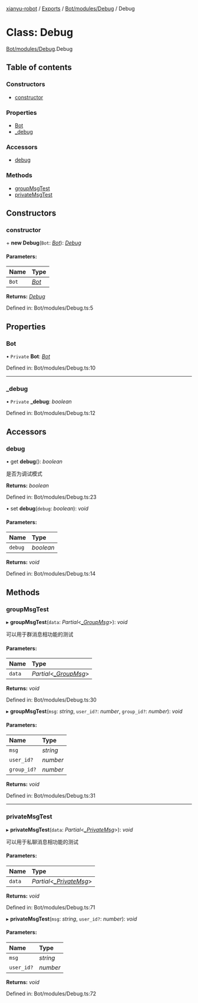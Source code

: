 [xianyu-robot](../README.md) / [Exports](../modules.md) / [Bot/modules/Debug](../modules/bot_modules_debug.md) / Debug

# Class: Debug

[Bot/modules/Debug](../modules/bot_modules_debug.md).Debug

## Table of contents

### Constructors

- [constructor](bot_modules_debug.debug.md#constructor)

### Properties

- [Bot](bot_modules_debug.debug.md#bot)
- [\_debug](bot_modules_debug.debug.md#_debug)

### Accessors

- [debug](bot_modules_debug.debug.md#debug)

### Methods

- [groupMsgTest](bot_modules_debug.debug.md#groupmsgtest)
- [privateMsgTest](bot_modules_debug.debug.md#privatemsgtest)

## Constructors

### constructor

\+ **new Debug**(`Bot`: [*Bot*](bot_bot.bot.md)): [*Debug*](bot_modules_debug.debug.md)

#### Parameters:

| Name | Type |
| :------ | :------ |
| `Bot` | [*Bot*](bot_bot.bot.md) |

**Returns:** [*Debug*](bot_modules_debug.debug.md)

Defined in: Bot/modules/Debug.ts:5

## Properties

### Bot

• `Private` **Bot**: [*Bot*](bot_bot.bot.md)

Defined in: Bot/modules/Debug.ts:10

___

### \_debug

• `Private` **\_debug**: *boolean*

Defined in: Bot/modules/Debug.ts:12

## Accessors

### debug

• get **debug**(): *boolean*

是否为调试模式

**Returns:** *boolean*

Defined in: Bot/modules/Debug.ts:23

• set **debug**(`debug`: *boolean*): *void*

#### Parameters:

| Name | Type |
| :------ | :------ |
| `debug` | *boolean* |

**Returns:** *void*

Defined in: Bot/modules/Debug.ts:14

## Methods

### groupMsgTest

▸ **groupMsgTest**(`data`: *Partial*<[*\_GroupMsg*](../interfaces/type_event._groupmsg.md)\>): *void*

可以用于群消息相功能的测试

#### Parameters:

| Name | Type |
| :------ | :------ |
| `data` | *Partial*<[*\_GroupMsg*](../interfaces/type_event._groupmsg.md)\> |

**Returns:** *void*

Defined in: Bot/modules/Debug.ts:30

▸ **groupMsgTest**(`msg`: *string*, `user_id?`: *number*, `group_id?`: *number*): *void*

#### Parameters:

| Name | Type |
| :------ | :------ |
| `msg` | *string* |
| `user_id?` | *number* |
| `group_id?` | *number* |

**Returns:** *void*

Defined in: Bot/modules/Debug.ts:31

___

### privateMsgTest

▸ **privateMsgTest**(`data`: *Partial*<[*\_PrivateMsg*](../interfaces/type_event._privatemsg.md)\>): *void*

可以用于私聊消息相功能的测试

#### Parameters:

| Name | Type |
| :------ | :------ |
| `data` | *Partial*<[*\_PrivateMsg*](../interfaces/type_event._privatemsg.md)\> |

**Returns:** *void*

Defined in: Bot/modules/Debug.ts:71

▸ **privateMsgTest**(`msg`: *string*, `user_id?`: *number*): *void*

#### Parameters:

| Name | Type |
| :------ | :------ |
| `msg` | *string* |
| `user_id?` | *number* |

**Returns:** *void*

Defined in: Bot/modules/Debug.ts:72
